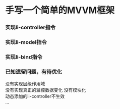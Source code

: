 # 手写一个简单的MVVM框架    
### 实现li-controller指令  

### 实现li-model指令   

### 实现li-bind指令 

### 已知遗留问题，有待优化
没有实现层级作用域  
没有实现真正的监控数据变化
没有模块化  
动态添加的li-controller不生效   
...   
